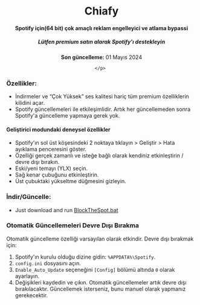 

<center>
    <h1 align="center">Chiafy</h1>
    <h4 align="center"> <strong>Spotify için(64 bit)</strong> çok amaçlı reklam engelleyici ve atlama bypassi </h4>
    <h5 align="center">Lütfen premium satın alarak Spotify'ı destekleyin</h5>
    <p align="center">
        <strong>Son güncelleme:</strong> 01 Mayıs 2024<br>
        
    </p> 
</center>

### Özellikler:
* İndirmeler ve “Çok Yüksek” ses kalitesi hariç tüm premium özelliklerin kilidini açar.
* Spotify güncellemeleri ile etkileşimlidir. Artık her güncellemeden sonra Spotify'a güncelleme yapmaya gerek yok.

#### Geliştirici modundaki deneysel özellikler
- Spotify'ın sol üst köşesindeki 2 noktaya tıklayın > Geliştir > Hata ayıklama penceresini göster.
- Özelliği gerçek zamanlı ve isteğe bağlı olarak kendiniz etkinleştirin / devre dışı bırakın.
- Eski/yeni temayı (YLX) seçin.
- Sağ kenar çubuğunu etkinleştirin.
- Üst çubuktaki yükseltme düğmesini gizleyin.



### İndir/Güncelle:
* Just download and run [BlockTheSpot.bat](https://raw.githack.com/mrpond/BlockTheSpot/master/BlockTheSpot.bat)


### Otomatik Güncellemeleri Devre Dışı Bırakma

Otomatik güncelleme özelliği varsayılan olarak etkindir. Devre dışı bırakmak için:

1. Spotify'ın kurulu olduğu dizine gidin: `%APPDATA%\Spotify`.
2. `config.ini` dosyasını açın.
3. `Enable_Auto_Update` seçeneğini `[Config]` bölümü altında `0` olarak ayarlayın.
4. Değişikleri kaydedin ve çıkın.
Otomatik güncellemeler artık devre dışı bırakılacaktır. Güncellemek isterseniz, bunu manuel olarak yapmanız gerekecektir.






